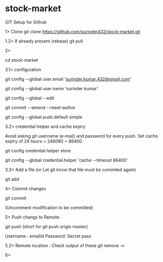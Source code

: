 # stock-market

GIT Setup for Github

1> Clone 
git clone https://github.com/surinder432/stock-market.git

1.2> If already present (rebase)
git pull

2> 

cd stock-market

3.1> configuration

git config --global user.email 'surinder.kumar.432@gmail.com'

git config --global user.name 'surinder kumar'

git config --global --edit

git commit --amend --reset-author

git config --global push.default simple

3.2> credential helper and cache expiry

Avoid asking git username (e-mail) and password for every push. Set cache expiry of 24 hours = 24*60*60 = 86400 


git config credential.helper store

git config --global credential.helper 'cache --timeout 86400'


3.3> Add a file (or Let git know that file must be commited again)

git add

4> Commit changes

git commit

(Uncomment modification to be committed)

5> Push changs to Remote

git push
(short for git push origin master)

Username : emailid
Password: Secret pass

5.2> Remote location : Check output of these
git remove -v


6> 
